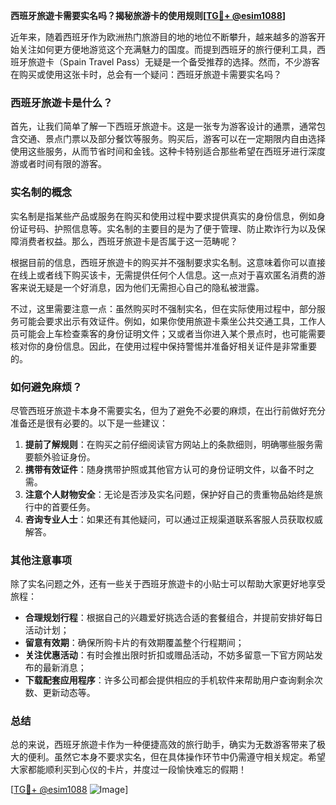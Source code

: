 **西班牙旅遊卡需要实名吗？揭秘旅游卡的使用规则[[TG💪+ @esim1088](https://t.me/s/esim1088)]**

近年来，随着西班牙作为欧洲热门旅游目的地的地位不断攀升，越来越多的游客开始关注如何更方便地游览这个充满魅力的国度。而提到西班牙的旅行便利工具，西班牙旅遊卡（Spain Travel Pass）无疑是一个备受推荐的选择。然而，不少游客在购买或使用这张卡时，总会有一个疑问：西班牙旅遊卡需要实名吗？

### 西班牙旅遊卡是什么？

首先，让我们简单了解一下西班牙旅遊卡。这是一张专为游客设计的通票，通常包含交通、景点门票以及部分餐饮等服务。购买后，游客可以在一定期限内自由选择使用这些服务，从而节省时间和金钱。这种卡特别适合那些希望在西班牙进行深度游或者时间有限的游客。

### 实名制的概念

实名制是指某些产品或服务在购买和使用过程中要求提供真实的身份信息，例如身份证号码、护照信息等。实名制的主要目的是为了便于管理、防止欺诈行为以及保障消费者权益。那么，西班牙旅遊卡是否属于这一范畴呢？

根据目前的信息，西班牙旅遊卡的购买并不强制要求实名制。这意味着你可以直接在线上或者线下购买该卡，无需提供任何个人信息。这一点对于喜欢匿名消费的游客来说无疑是一个好消息，因为他们无需担心自己的隐私被泄露。

不过，这里需要注意一点：虽然购买时不强制实名，但在实际使用过程中，部分服务可能会要求出示有效证件。例如，如果你使用旅遊卡乘坐公共交通工具，工作人员可能会上车检查乘客的身份证明文件；又或者当你进入某个景点时，也可能需要核对你的身份信息。因此，在使用过程中保持警惕并准备好相关证件是非常重要的。

### 如何避免麻烦？

尽管西班牙旅遊卡本身不需要实名，但为了避免不必要的麻烦，在出行前做好充分准备还是很有必要的。以下是一些建议：

1. **提前了解规则**：在购买之前仔细阅读官方网站上的条款细则，明确哪些服务需要额外验证身份。
2. **携带有效证件**：随身携带护照或其他官方认可的身份证明文件，以备不时之需。
3. **注意个人财物安全**：无论是否涉及实名问题，保护好自己的贵重物品始终是旅行中的首要任务。
4. **咨询专业人士**：如果还有其他疑问，可以通过正规渠道联系客服人员获取权威解答。

### 其他注意事项

除了实名问题之外，还有一些关于西班牙旅遊卡的小贴士可以帮助大家更好地享受旅程：

- **合理规划行程**：根据自己的兴趣爱好挑选合适的套餐组合，并提前安排好每日活动计划；
- **留意有效期**：确保所购卡片的有效期覆盖整个行程期间；
- **关注优惠活动**：有时会推出限时折扣或赠品活动，不妨多留意一下官方网站发布的最新消息；
- **下载配套应用程序**：许多公司都会提供相应的手机软件来帮助用户查询剩余次数、更新动态等。

### 总结

总的来说，西班牙旅遊卡作为一种便捷高效的旅行助手，确实为无数游客带来了极大的便利。虽然它本身不要求实名，但在具体操作环节中仍需遵守相关规定。希望大家都能顺利买到心仪的卡片，并度过一段愉快难忘的假期！

[[TG💪+ @esim1088](https://t.me/s/esim1088) ![Image](https://i.postimg.cc/4NQfJmqS/Snipaste-2025-05-13-00-14-12.png)]